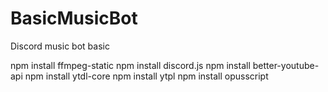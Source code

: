 # BasicMusicBot
Discord music bot basic


npm install ffmpeg-static
npm install discord.js
npm install better-youtube-api
npm install ytdl-core
npm install ytpl
npm install opusscript


